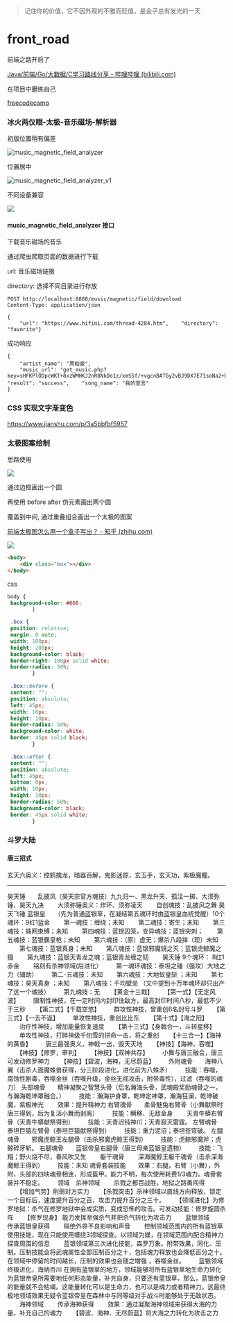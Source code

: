 > 记住你的价值，它不因外观的不雅而贬值，是金子总有发光的一天

# front_road

前端之路开启了

[Java/前端/Go/大数据/C学习路线分享 - 哔哩哔哩 (bilibili.com)](https://www.bilibili.com/read/cv14023271?spm_id_from=333.999.0.0)

在项目中磨练自己

[freecodecamp](https://www.freecodecamp.org/learn)

### 冰火两仪眼-太极-音乐磁场-解析器

初版位置稍有偏差

![music_magnetic_field_analyzer](https://raw.githubusercontent.com/HongXiaoHong/images/main/picture/music_magnetic_field_analyzer.gif)

位置居中  

![music_magnetic_field_analyzer_v1](https://raw.githubusercontent.com/HongXiaoHong/images/main/picture/music_magnetic_field_analyzer_v1.gif)

不同设备兼容

![](https://raw.githubusercontent.com/HongXiaoHong/images/main/picture/music_magnetic_field_analyzer_media.gif)

#### music_magnetic_field_analyzer 接口

下载音乐磁场的音乐

通过爬虫爬取页面的数据进行下载

url: 音乐磁场链接

directory: 选择不同目录进行存放

```http
POST http://localhost:8888/music/magnetic/field/download  
Content-Type: application/json  

{  
    "url": "https://www.hifini.com/thread-4284.htm",    "directory": "favorite"}  
```

成功响应  

```json5
{  
    "artist_name": "周柏豪",  
    "music_url": "get_music.php?key=sHFKPlODpcWKT+8xzWMHKJ2nR8NkDo1z/xmSSf/+vgcnBATGy2vBJ9DX7E71soNa2+Dg7OwNQA",    "result": "success",    "song_name": "我的宣言"  
}  
```

### CSS 实现文字渐变色

https://www.jianshu.com/p/3a5bbfbf5957

### 太极图案绘制

思路使用

![](https://raw.githubusercontent.com/HongXiaoHong/images/main/picture/msedge_Yzg079gImK.png)

通过边框画出一个圆

再使用 before after 伪元素画出两个圆

覆盖到中间, 通过重叠组合画出一个太极的图案

[前端太极图怎么用一个盒子写出？ - 知乎 (zhihu.com)](https://zhuanlan.zhihu.com/p/386932078)

![](https://raw.githubusercontent.com/HongXiaoHong/images/main/picture/msedge_piP0FtY5QB.png)

```html
<body>
    <div class="box"></div>
</body>
```

css

```css
body {
 background-color: #668;
        }

 .box {
 position: relative;
 margin: 0 auto;
 width: 100px;
 height: 200px;
 background-color: black;
 border-right: 100px solid white;
 border-radius: 50%;
        }

 .box::before {
 content: "";
 position: absolute;
 left: 45px;
 width: 10px;
 height: 10px;
 border-radius: 50%;
 background-color: white;
 border: 45px solid black;
        }

 .box::after {
 content: "";
 position: absolute;
 left: 45px;
 bottom: 0px;
 width: 10px;
 height: 10px;
 border-radius: 50%;
 background-color: black;
 border: 45px solid white;
        }
```

### 斗罗大陆

#### 唐三招式

玄天六奥义：控鹤擒龙，暗器百解，鬼影迷踪，玄玉手，玄天功，紫极魔瞳。

---

昊天锤　　乱披风（昊天宗官方魂技）九九归一、黑龙升天、孤注一掷、大须弥锤、昊天九决 　　大须弥锤奥义：炸环、须弥凌天 　　自创魂技：乱披风之舞 昊天飞锤 蓝银皇　　（先为普通蓝银草，在凝结第五魂环时由蓝银皇血统觉醒）10个魂环：9红1蓝金 　　第一魂技：缠绕；未知 　　第二魂技：寄生；未知 　　第三魂技：蛛网束缚；未知 　　第四魂技：蓝银囚笼，变异魂技：蓝银突刺； 　　第五魂技：蓝银霸皇枪；未知 　　第六魂技：（原）虚无；爆杀八段摔（现）未知 　　第七魂技：蓝银真身；未知 　　第八魂技：蓝银邪魔镜之灭；蓝银虎鲸魔之摄 　　第九魂技：蓝银天青龙之魂；蓝银青龙缠之韧 　　昊天锤 9个魂环： 8红1赤金 　　铭刻有杀神领域(后进化） 　　第一魂环魂技：泰坦之锤（强攻）大地之力（辅助） 　　第二-五魂技：未知 　　第六魂技：大地蚁皇斩 ；未知 　　第七魂技：昊天真身 ；未知 　　第八魂技：千均壁垒 （文中提到十万年魂环却只出产了这一个魂技） 　　第九魂技：无
　　【黄金十三戟】 　　【第一式】【无定风波】 　　限制性神技，在一定时间内封印住敌方，最高封印时间八秒，最低不少于三秒 　　【第二式】【千载空悠】 　　群攻性神技，曾重创6名封号斗罗 　　【第三式】【一去不返】 　　单攻性神技，重创比比东 　　【第十式】【海之阳】 　　治疗性神技，增加能量恢复速度 　　【第十三式】【身戟合一，斗转星移】 　　单攻性神技，打碎神级千仞雪的拼命一击，将之重创 　　【十三合一】【海神的黄昏】 　　唐三最强奥义，神戟一出，毁天灭地 　　【神技】【海神，吞噬】 　　【神技】【修罗，审判】 　　【神技】【双神共存】 　　小舞与唐三融合，唐三可发动修罗神力 　　【神技】【碧波，海神，无尽蔚蓝】
　　外附魂骨　　海神八翼（击杀人面魔蛛兽获得，分三阶段进化，进化前为八蛛矛） 　　技能：吞噬，腐蚀性剧毒，吞噬金丝（吞噬升级，金丝无视攻击，附带毒性），过滤（吞噬的魂力） 头部魂骨　　精神凝聚之智慧头骨（后名瀚海头骨，武魂殿奖励魂骨之一，与瀚海乾坤罩融合。） 　　技能：瀚海护身罩，乾坤定神罩，瀚海狂澜，乾坤破魔，紫极神光 　　效果：提升精神力 右臂魂骨　　柔骨魅兔右臂骨（小舞献祭时唐三得到，后为复活小舞而剥离） 　　技能：瞬移、无敌金身 　　天青牛蟒右臂骨（天青牛蟒献祭得到） 　　技能：天青迟钝神爪；天青寂灭雷霆。 左臂魂骨　　泰坦巨猿左臂骨（泰坦巨猿献祭得到） 　　技能：重力泥沼；泰坦苍穹破。 左腿魂骨　　邪魔虎鲸王左腿骨（击杀邪魔虎鲸王得到） 　　技能：虎鲸邪魔斧；虎鲸碎牙斩。 右腿魂骨　　蓝银帝皇右腿骨（唐三母亲蓝银皇遗物） 　　技能：飞翔；野火烧不尽，春风吹又生 　　躯干魂骨 　　深海魔鲸王躯干魂骨（击杀深海魔鲸王得到） 　　技能：未知 魂骨套装技能　　效果：右腿，右臂（小舞），外附，头部的四块魂骨相连，形成盔甲。能力不明，每次使用耗费1/3魂力。魂骨套装并不稳定。
　　领域　杀神领域 　　杀戮之都百战胜，地狱之路勇闯得 　　【增加气势】削弱对方实力 　　【杀戮突击】杀神领域以直线方向释放，锁定一个目标后，速度提升百分之百，攻击力提升百分之三十。 　　【领域进化】为修罗地狱：杀气在修罗地狱中会成实质，变成恐怖的攻击。可发动技能：修罗旋圆杀阵 　　【修罗现身】 能力发挥至强杀气并把杀气转化为攻击力 　　蓝银领域　 　　传承蓝银皇获得 　　隔绝外界不良影响和声音 　　控制领域范围内的所有蓝银草使用技能，现在只能使用缠绕3领域探查。以领域为媒，在领域范围内配合精神力探查周围的信息 　　蓝银领域第三次进化技能，森罗万象。附带效果，同化、压制。压制技能会将武魂属性全部压制百分之十，包括魂力释放也会降低百分之十。在领域中停留的时间越长，压制的效果也会随之增强 ，吞噬金丝。 　　蓝银领域终极进化，海纳百川 在拥有蓝银草的地方，领域能够将所有蓝银草地生命力转化为蓝银帝皇所需要地任何形态能量，补充自身，只要还有蓝银草，那么，蓝银帝皇的能量就不会枯竭。这能量转化可以是生命力，也可以是魂力或者精神力。这最终极地领域效果无疑令蓝银帝皇在森林中与同等级对手战斗时能够处于无敌状态。 　　海神领域 　　传承海神获得 　　效果：通过凝聚海神领域来获得大海的力量，补充自己的魂力 　　【碧波、海神、无尽蔚蓝】将大海之力转化为攻击之力